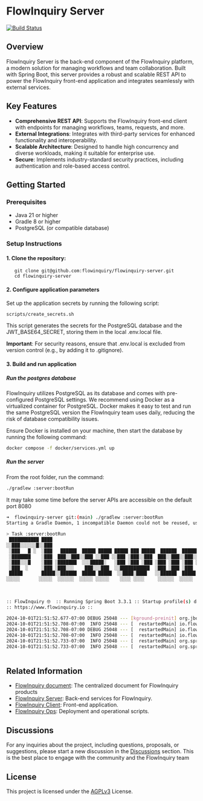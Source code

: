 # FlowInquiry Server
[![Build Status](https://github.com/flowinquiry/flowinquiry-server/actions/workflows/gradle.yml/badge.svg)](https://github.com/flowinquiry/flowinquiry-server/actions/workflows/gradle.yml)

## Overview
FlowInquiry Server is the back-end component of the FlowInquiry platform, a modern solution for managing workflows and team collaboration. Built with Spring Boot, this server provides a robust and scalable REST API to power the FlowInquiry front-end application and integrates seamlessly with external services.

## Key Features
* **Comprehensive REST API**: Supports the FlowInquiry front-end client with endpoints for managing workflows, teams, requests, and more.
* **External Integrations**: Integrates with third-party services for enhanced functionality and interoperability.
* **Scalable Architecture**: Designed to handle high concurrency and diverse workloads, making it suitable for enterprise use.
* **Secure**: Implements industry-standard security practices, including authentication and role-based access control.

## Getting Started

### Prerequisites
* Java 21 or higher
* Gradle 8 or higher
* PostgreSQL (or compatible database)

### Setup Instructions

#### 1. Clone the repository:
```
   git clone git@github.com:flowinquiry/flowinquiry-server.git
   cd flowinquiry-server
```
#### 2. Configure application parameters

   Set up the application secrets by running the following script:
```bash
scripts/create_secrets.sh
```
This script generates the secrets for the PostgreSQL database and the JWT_BASE64_SECRET, storing them in the local .env.local file.

**Important**: For security reasons, ensure that .env.local is excluded from version control (e.g., by adding it to .gitignore).

#### 3. Build and run application

##### Run the postgres database

FlowInquiry utilizes PostgreSQL as its database and comes with pre-configured PostgreSQL settings. We recommend using Docker as a virtualized container for PostgreSQL. Docker makes it easy to test and run the same PostgreSQL version the FlowInquiry team uses daily, reducing the risk of database compatibility issues.

Ensure Docker is installed on your machine, then start the database by running the following command:
```bash
docker compose -f docker/services.yml up
```

##### Run the server

From the root folder, run the command:
```bash
./gradlew :server:bootRun
```
It may take some time before the server APIs are accessible on the default port 8080
```bash
➜  flowinquiry-server git:(main) ./gradlew :server:bootRun
Starting a Gradle Daemon, 1 incompatible Daemon could not be reused, use --status for details
 
> Task :server:bootRun
 ███████████ ████                                                          █████
░░███░░░░░░█░░███                                                         ░░███
 ░███   █ ░  ░███   ██████  █████ █████ █████ ███ █████  ██████  ████████  ░███ █████
 ░███████    ░███  ███░░███░░███ ░░███ ░░███ ░███░░███  ███░░███░░███░░███ ░███░░███
 ░███░░░█    ░███ ░███████  ░░░█████░   ░███ ░███ ░███ ░███ ░███ ░███ ░░░  ░██████░
 ░███  ░     ░███ ░███░░░    ███░░░███  ░░███████████  ░███ ░███ ░███      ░███░░███
 █████       █████░░██████  █████ █████  ░░████░████   ░░██████  █████     ████ █████
░░░░░       ░░░░░  ░░░░░░  ░░░░░ ░░░░░    ░░░░ ░░░░     ░░░░░░  ░░░░░     ░░░░ ░░░░░
 
 
 
:: FlowInquiry 🤓  :: Running Spring Boot 3.3.1 :: Startup profile(s) dev ::
:: https://www.flowinquiry.io ::
 
2024-10-01T21:51:52.677-07:00 DEBUG 25048 --- [kground-preinit] org.jboss.logging.logProvider:164 : Logging Provider: org.jboss.logging.Slf4jLoggerProvider found via system property 
2024-10-01T21:51:52.708-07:00  INFO 25048 --- [  restartedMain] io.flowinquiry.FlowInquiryApp.logStarting:50 : Starting FlowInquiryApp using Java 17.0.11 with PID 25048 (~/Projects/flowinquiry-server/server/build/classes/java/main started by <user> in ~/Projects/flowinquiry-server/server) 
2024-10-01T21:51:52.708-07:00 DEBUG 25048 --- [  restartedMain] io.flowinquiry.FlowInquiryApp.logStarting:51 : Running with Spring Boot v3.3.1, Spring v6.1.10 
2024-10-01T21:51:52.708-07:00  INFO 25048 --- [  restartedMain] io.flowinquiry.FlowInquiryApp.logStartupProfileInfo:660 : The following 2 profiles are active: "dev", "api-docs" 
2024-10-01T21:51:52.733-07:00  INFO 25048 --- [  restartedMain] org.springframework.boot.devtools.restart.ChangeableUrls.logTo:252 : The Class-Path manifest attribute in ~/.gradle/caches/modules-2/files-2.1/com.sun.xml.bind/jaxb-impl/4.0.5/b70ad3db43ee72d7a35ae3c4d1d6d2e08ce7623/jaxb-impl-4.0.5.jar referenced one or more files that do not exist: file:~/.gradle/caches/modules-2/files-2.1/com.sun.xml.bind/jaxb-impl/4.0.5/b70ad3db43ee72d7a35ae3c4d1d6d2e08ce7623/jaxb-core.jar,file:~/.gradle/caches/modules-2/files-2.1/com.sun.xml.bind/jaxb-impl/4.0.5/b70ad3db43ee72d7a35ae3c4d1d6d2e08ce7623/angus-activation.jar 
2024-10-01T21:51:52.733-07:00  INFO 25048 --- [  restartedMain] org.springframework.boot.devtools.restart.ChangeableUrls.logTo:252 : The Class-Path manifest attribute in ~/.gradle/caches/modules-2/files-2.1/com.sun.xml.bind/jaxb-core/4.0.5/ad427d8777ae2495bfcb37069d611e8379867e6d/jaxb-core-4.0.5.jar referenced one or more files that do not exist: file:~/.gradle/caches/modules-2/files-2.1/com.sun.xml.bind/jaxb-core/4.0.5/ad427d8777ae2495bfcb37069d611e8379867e6d/jakarta.activation-api.jar,file:~/.gradle/caches/modules-2/files-2.1/com.sun.xml.bind/jaxb-core/4.0.5/ad427d8777ae2495bfcb37069d611e8379867e6d/jakarta.xml.bind-api.jar 
 
```
## Related Information
- [FlowInquiry document](https://flowinquiry.github.io/flowinquiry-docs): The centralized document for FlowInquiry products
- [FlowInquiry Server](https://github.com/flowinquiry/flowinquiry-server): Back-end services for FlowInquiry.
- [FlowInquiry Client](https://github.com/flowinquiry/flowinquiry-frontend): Front-end application.
- [FlowInquiry Ops](https://github.com/flowinquiry/flowinquiry-ops): Deployment and operational scripts.


## Discussions
For any inquiries about the project, including questions, proposals, or suggestions, please start a new discussion in the [Discussions](https://github.com/flowinquiry/flowinquiry-server/discussions) section. This is the best place to engage with the community and the FlowInquiry team

## License
This project is licensed under the [AGPLv3](LICENSE) License.